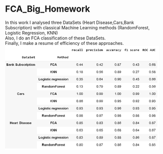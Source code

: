 # FCA_Big_Homework
In this work I analysed three DataSets (Heart Disease,Cars,Bank Subscription) with classical Machine Learning methods (RandomForest, Logistic Regression, KNN)  <br />
Also, I do an FCA classification of these DataSets. <br />
Finally, I make a resume of efficiency of these approaches.
![alt text](image.png)

